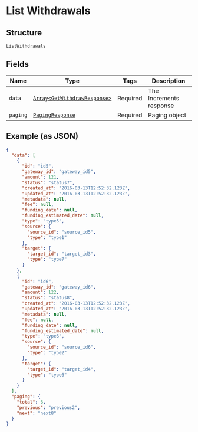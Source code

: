
# List Withdrawals

## Structure

`ListWithdrawals`

## Fields

| Name | Type | Tags | Description |
|  --- | --- | --- | --- |
| `data` | [`Array<GetWithdrawResponse>`](../../doc/models/get-withdraw-response.md) | Required | The Increments response |
| `paging` | [`PagingResponse`](../../doc/models/paging-response.md) | Required | Paging object |

## Example (as JSON)

```json
{
  "data": [
    {
      "id": "id5",
      "gateway_id": "gateway_id5",
      "amount": 121,
      "status": "status7",
      "created_at": "2016-03-13T12:52:32.123Z",
      "updated_at": "2016-03-13T12:52:32.123Z",
      "metadata": null,
      "fee": null,
      "funding_date": null,
      "funding_estimated_date": null,
      "type": "type5",
      "source": {
        "source_id": "source_id5",
        "type": "type1"
      },
      "target": {
        "target_id": "target_id3",
        "type": "type7"
      }
    },
    {
      "id": "id6",
      "gateway_id": "gateway_id6",
      "amount": 122,
      "status": "status8",
      "created_at": "2016-03-13T12:52:32.123Z",
      "updated_at": "2016-03-13T12:52:32.123Z",
      "metadata": null,
      "fee": null,
      "funding_date": null,
      "funding_estimated_date": null,
      "type": "type6",
      "source": {
        "source_id": "source_id6",
        "type": "type2"
      },
      "target": {
        "target_id": "target_id4",
        "type": "type6"
      }
    }
  ],
  "paging": {
    "total": 6,
    "previous": "previous2",
    "next": "next8"
  }
}
```

